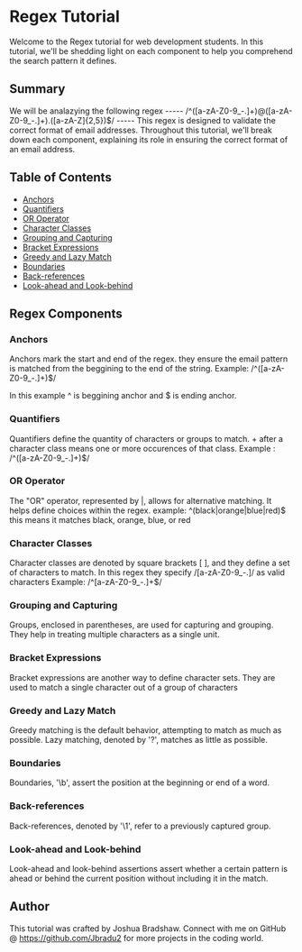 # Regex Tutorial

Welcome to the Regex tutorial for web development students.
In this tutorial, 
we'll be shedding light on each component 
to help you comprehend the search pattern it defines.

## Summary
We will be analazying the following regex
----- /^([a-zA-Z0-9_\-\.]+)@([a-zA-Z0-9_\-\.]+)\.([a-zA-Z]{2,5})$/ -----
This regex is designed to validate the correct format of email addresses. 
Throughout this tutorial, we'll break down each component, 
explaining its role in ensuring the correct format of an email address.


## Table of Contents

- [Anchors](#anchors)
- [Quantifiers](#quantifiers)
- [OR Operator](#or-operator)
- [Character Classes](#character-classes)
- [Grouping and Capturing](#grouping-and-capturing)
- [Bracket Expressions](#bracket-expressions)
- [Greedy and Lazy Match](#greedy-and-lazy-match)
- [Boundaries](#boundaries)
- [Back-references](#back-references)
- [Look-ahead and Look-behind](#look-ahead-and-look-behind)

## Regex Components

### Anchors
Anchors mark the start and end of the regex. they ensure the email pattern is matched from the beggining to the end of the string. 
Example:   /^([a-zA-Z0-9_\-\.]+)$/

In this example ^ is beggining anchor and $ is ending anchor.
### Quantifiers
Quantifiers define the quantity of characters or groups to match.  + after a character class means one or more occurences of that class.
Example : /^([a-zA-Z0-9_\-\.]+)$/

### OR Operator
The "OR" operator, represented by |, allows for alternative matching. It helps define choices within the regex.
example: ^(black|orange|blue|red)$ this means it matches black, orange, blue, or red

### Character Classes
Character classes are denoted by square brackets [ ], and they define a set of characters to match. 
In this regex they specify /[a-zA-Z0-9_\-\.]/ as valid characters
Example: /^[a-zA-Z0-9_\-\.]+$/

### Grouping and Capturing
Groups, enclosed in parentheses, are used for capturing and grouping. 
They help in treating multiple characters as a single unit.

### Bracket Expressions
Bracket expressions are another way to define character sets. 
They are used to match a single character out of a group of characters
### Greedy and Lazy Match
Greedy matching is the default behavior, attempting to match as much as possible. 
Lazy matching, denoted by '?', matches as little as possible.
### Boundaries
Boundaries, '\b', assert the position at the beginning or end of a word.
### Back-references
Back-references, denoted by '\1', refer to a previously captured group.
### Look-ahead and Look-behind
Look-ahead and look-behind assertions assert whether a certain pattern is ahead or behind the current position without including it in the match.
## Author

This tutorial was crafted by Joshua Bradshaw. Connect with me on GitHub @ https://github.com/Jbradu2 for more projects in the coding world.
